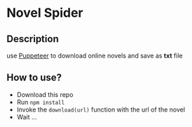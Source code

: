 # Novel Spider

## Description

use [Puppeteer](https://pptr.dev/) to download online novels and save as **txt** file

## How to use?

- Download this repo
- Run `npm install`
- Invoke the `download(url)` function with the url of the novel
- Wait ...
